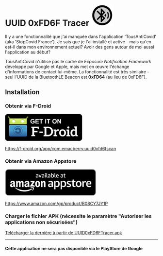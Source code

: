 # UUID 0xFD6F Tracer ![AppLogo](./app/src/main/res/mipmap-hdpi/ic_launcher_round.png)
Il y a une fonctionnalité que j'ai manquée dans l'application 'TousAntiCovid' (aka 'StopCovid France'). Je sais que je l'ai installé et
activé - mais qu'en est-il dans mon environnement actuel? Avoir des gens autour de moi aussi l'application au début?

TousAntiCovid n'utilise pas le cadre de _Exposure Notification Framework_ développé par Google et Apple, mais met en
œuvre l'échange d'informations de contact lui-même. La fonctionnalité est très similaire - seul l'UUID de la BluetoothLE
Beacon est **0xFD64** (au lieu de 0xFD6F).

## Installation
### Obtenir via F-Droid
[![F-Droid appstore](./misc/fdroid/320px-Get_it_on_F-Droid.svg.png)](https://f-droid.org/app/com.emacberry.uuid0xfd6fscan)

https://f-droid.org/app/com.emacberry.uuid0xfd6fscan

### Obtenir via Amazon Appstore
[![amazon appstore](./misc/amazon/amazon-appstore-badge-en-black.png)](https://www.amazon.com/gp/product/B08CY7JY1P)

https://www.amazon.com/gp/product/B08CY7JY1P

### Charger le fichier APK (nécessite le paramètre "Autoriser les applications non sécurisées")
[Télécharger la dernière à partir de UUID0xFD6FTracer.apk](https://github.com/marq24/UUID0xFD6FTracer/releases/download/0.9.1.16/UUID0xFD6F_v0.9.1.16.apk)

---
#### Cette application ne sera pas disponible via le PlayStore de Google
